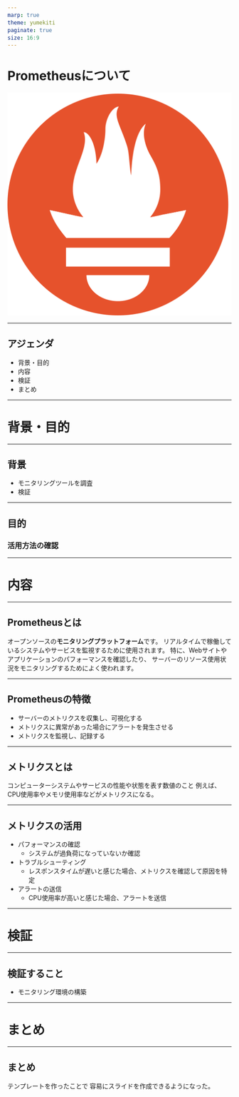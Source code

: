 ```yaml
---
marp: true
theme: yumekiti
paginate: true
size: 16:9
---
```


<!--
_class: headline
-->

# Prometheusについて
![width:50% bg right:40%](assets/logo.png)

---

<!--
_class: general
_header: "はじめに"
-->

## アジェンダ

- 背景・目的
- 内容
- 検証
- まとめ

---

<!--
_class: headline
-->

# 背景・目的

---

<!--
_class: general
_header: "背景・目的"
-->

## 背景

- モニタリングツールを調査
- 検証

---

<!--
_class: general
_header: "背景・目的"
-->

## 目的

### 活用方法の確認

---

<!--
_class: headline
-->

# 内容

---

<!--
_class: general
_header: "内容"
-->

## Prometheusとは

オープンソースの**モニタリングプラットフォーム**です。
リアルタイムで稼働しているシステムやサービスを監視するために使用されます。
特に、Webサイトやアプリケーションのパフォーマンスを確認したり、
サーバーのリソース使用状況をモニタリングするためによく使われます。

---

<!--
_class: general
_header: "内容"
-->

## Prometheusの特徴

- サーバーのメトリクスを収集し、可視化する
- メトリクスに異常があった場合にアラートを発生させる
- メトリクスを監視し、記録する

---

<!--
_class: general
_header: "内容"
-->

## メトリクスとは

コンピューターシステムやサービスの性能や状態を表す数値のこと
例えば、CPU使用率やメモリ使用率などがメトリクスになる。

---

<!--
_class: general
_header: "内容"
-->

## メトリクスの活用

- パフォーマンスの確認
  - システムが過負荷になっていないか確認
- トラブルシューティング
  - レスポンスタイムが遅いと感じた場合、メトリクスを確認して原因を特定
- アラートの送信
  - CPU使用率が高いと感じた場合、アラートを送信

---

<!--
_class: headline
-->

# 検証

---

<!--
_class: general
_header: "検証"
-->

## 検証すること

- モニタリング環境の構築

---

<!--
_class: headline
-->

# まとめ

---

<!--
_class: general
_header: "まとめ"
-->

## まとめ

テンプレートを作ったことで
容易にスライドを作成できるようになった。
